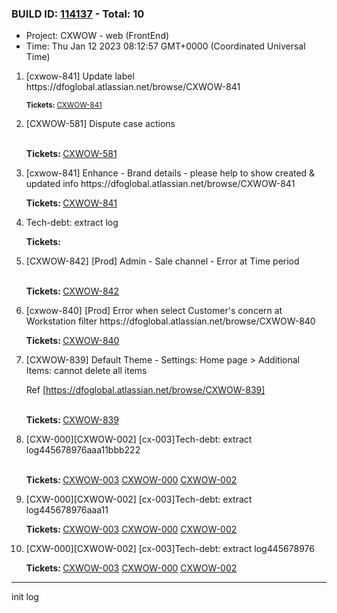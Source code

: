 



### BUILD ID: [114137](https://dfoglobal.visualstudio.com/DFO/_build/results?buildId=114137&view=results) - Total: 10 <br>  
<ul>
<li>Project: CXWOW - web (FrontEnd)</li>
<li>Time: Thu Jan 12 2023 08:12:57 GMT+0000 (Coordinated Universal Time)</li>
</ul>
<ol><li> [cxwow-841] Update label
https://dfoglobal.atlassian.net/browse/CXWOW-841
 
 <small> <strong>Tickets: </strong><a href="https://dfoglobal.atlassian.net/browse/CXWOW-841">CXWOW-841</a></small> </li>
<li> [CXWOW-581] Dispute case actions
 
 <br> <strong>Tickets: </strong><a href="https://dfoglobal.atlassian.net/browse/CXWOW-581">CXWOW-581</a> </li>
<li> [cxwow-841] Enhance - Brand details - please help to show created & updated info
https://dfoglobal.atlassian.net/browse/CXWOW-841
 
 <strong>Tickets: </strong><a href="https://dfoglobal.atlassian.net/browse/CXWOW-841">CXWOW-841</a> </li>
<li> Tech-debt: extract log
 
 <strong>Tickets: </strong> </li>
<li> [CXWOW-842] [Prod] Admin - Sale channel - Error at Time period
 
 <br> <strong>Tickets: </strong><a href="https://dfoglobal.atlassian.net/browse/CXWOW-842">CXWOW-842</a> </li>
<li> [cxwow-840] [Prod] Error when select Customer's concern at Workstation filter
https://dfoglobal.atlassian.net/browse/CXWOW-840
 
 <strong>Tickets: </strong><a href="https://dfoglobal.atlassian.net/browse/CXWOW-840">CXWOW-840</a> </li>
<li> [CXWOW-839] Default Theme - Settings: Home page > Additional Items: cannot delete all items

Ref
[https://dfoglobal.atlassian.net/browse/CXWOW-839]
 
 <br> <strong>Tickets: </strong><a href="https://dfoglobal.atlassian.net/browse/CXWOW-839">CXWOW-839</a> </li>
<li> [CXW-000][CXWOW-002]
[cx-003]Tech-debt: extract log445678976aaa11bbb222
 
 <br> <strong>Tickets: </strong><a href="https://dfoglobal.atlassian.net/browse/CXWOW-003">CXWOW-003</a> <a href="https://dfoglobal.atlassian.net/browse/CXWOW-000">CXWOW-000</a> <a href="https://dfoglobal.atlassian.net/browse/CXWOW-002">CXWOW-002</a> </li>
<li> [CXW-000][CXWOW-002]
[cx-003]Tech-debt: extract log445678976aaa11
 
 <strong>Tickets: </strong><a href="https://dfoglobal.atlassian.net/browse/CXWOW-003">CXWOW-003</a> <a href="https://dfoglobal.atlassian.net/browse/CXWOW-000">CXWOW-000</a> <a href="https://dfoglobal.atlassian.net/browse/CXWOW-002">CXWOW-002</a> </li>
<li> [CXW-000][CXWOW-002]
[cx-003]Tech-debt: extract log445678976
 
 <strong>Tickets: </strong><a href="https://dfoglobal.atlassian.net/browse/CXWOW-003">CXWOW-003</a> <a href="https://dfoglobal.atlassian.net/browse/CXWOW-000">CXWOW-000</a> <a href="https://dfoglobal.atlassian.net/browse/CXWOW-002">CXWOW-002</a> </li></ol>


 ***
 init log
